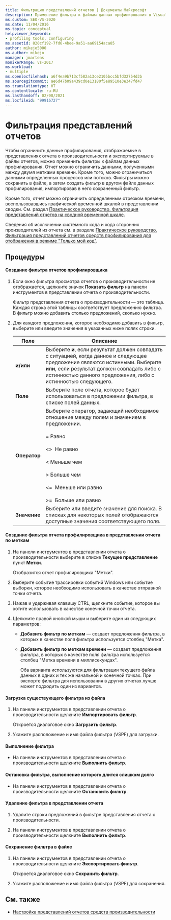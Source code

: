```yaml
---
title: Фильтрация представлений отчетов | Документы Майкрософт
description: Применение фильтры к файлам данных профилирования в Visual Studio, чтобы ограничить данные профилирования, отображаемые в представлениях отчета о производительности и экспортируемые в файлы отчетов.
ms.custom: SEO-VS-2020
ms.date: 11/04/2016
ms.topic: conceptual
helpviewer_keywords:
- profiling tools, configuring
ms.assetid: 820cf192-7fd6-4bee-9a51-aa69154aca85
author: mikejo5000
ms.author: mikejo
manager: jmartens
monikerRange: vs-2017
ms.workload:
- multiple
ms.openlocfilehash: a6f4ea9b713cf582a13ce2105bcc5bfd32754d3b
ms.sourcegitcommit: ae6d47b09a439cd0e13180f5e89510e3e347fd47
ms.translationtype: HT
ms.contentlocale: ru-RU
ms.lasthandoff: 02/08/2021
ms.locfileid: "99916727"
---
```

# <a name="filter-report-views"></a>Фильтрация представлений отчетов
Чтобы ограничить данные профилирования, отображаемые в представлениях отчета о производительности и экспортируемые в файлы отчетов, можно применить фильтры к файлам данных профилирования. Отчет можно ограничить данными, полученными между двумя метками времени. Кроме того, можно ограничиться данными определенных процессов или потоков. Фильтры можно сохранить в файле, а затем создать фильтр в другом файле данных профилирования, импортировав в него сохраненный фильтр.

 Кроме того, отчет можно ограничить определенным отрезком времени, воспользовавшись графической временной шкалой в представлении сводки. См. раздел [Практическое руководство. Фильтрация представлений отчетов на сводной временной шкале](../profiling/how-to-filter-report-views-from-the-summary-timeline.md).

 Сведения об исключении системного кода и кода сторонних производителей из отчета см. в разделе [Практическое руководство. Фильтрация представлений отчетов средств профилирования для отображения в режиме "Только мой код"](../profiling/how-to-filter-profiling-tools-report-views-to-display-just-my-code.md).

## <a name="procedures"></a>Процедуры

#### <a name="to-create-a-profiler-report-filter"></a>Создание фильтра отчетов профилировщика

1. Если окно фильтра просмотра отчетов о производительности не отображается, щелкните значок **Показать фильтр** на панели инструментов в представлении отчета о производительности.

     Фильтр представления отчета о производительности — это таблица. Каждая строка этой таблицы соответствует предложению фильтра. В фильтр можно добавить столько предложений, сколько нужно.

2. Для каждого предложения, которое необходимо добавить в фильтр, выберите или введите значения в указанных ниже полях строки.

    |Поле|Описание|
    |-----------|-----------------|
    |**и/или**|Выберите **и**, если результат должен совпадать с ситуацией, когда данное и следующее предложение являются истинными. Выберите **или**, если результат должен совпадать либо с истинностью данного предложения, либо с истинностью следующего.|
    |**Поле**|Выберите поле отчета, которое будет использоваться в предложении фильтра, в списке полей данных.|
    |**Оператор**|Выберите оператор, задающий необходимое отношение между полем и значением в предложении.<br /><br /> =    Равно<br /><br /> <>  Не равно<br /><br /> <    Меньше чем<br /><br /> >    Больше чем<br /><br /> <=  Меньше или равно<br /><br /> >=  Больше или равно|
    |**Значение**|Выберите или введите значение для поиска. В списках для некоторых полей отображаются доступные значения соответствующего поля.|

#### <a name="to-create-a-profiler-report-filter-from-the-marks-report-view"></a>Создание фильтра отчета профилировщика в представлении отчета по меткам

1. На панели инструментов в представлении отчета о производительности выберите в списке **Текущее представление** пункт **Метки**.

    Отобразится отчет профилировщика "Метки".

2. Выберите событие трассировки событий Windows или событие выборки, которое необходимо использовать в качестве отправной точки отчета.

3. Нажав и удерживая клавишу CTRL, щелкните событие, которое вы хотите использовать в качестве конечной точки отчета.

4. Щелкните правой кнопкой мыши и выберите один из следующих параметров:

   - **Добавить фильтр по меткам** — создает предложения фильтра, в которых в качестве поля фильтра используется столбец "Метка".

   - **Добавить фильтр по меткам времени** — создает предложения фильтра, в которых в качестве поля фильтра используется столбец "Метка времени в миллисекундах".

     Оба варианта используются для фильтрации текущего файла данных в одних и тех же начальной и конечной точках. При экспорте фильтра для использования в других отчетах лучше может подходить один из вариантов.

#### <a name="to-load-an-existing-filter-from-a-file"></a>Загрузка существующего фильтра из файла

1. На панели инструментов в представлении отчета о производительности щелкните **Импортировать фильтр**.

     Откроется диалоговое окно **Загрузить фильтр**.

2. Укажите расположение и имя файла фильтра (VSPF) для загрузки.

#### <a name="to-execute-a-filter"></a>Выполнение фильтра

- На панели инструментов в представлении отчета о производительности щелкните **Выполнить фильтр**.

#### <a name="to-stop-a-filter-that-is-taking-too-long-to-execute"></a>Остановка фильтра, выполнение которого длится слишком долго

- На панели инструментов в представлении отчета о производительности щелкните **Остановить фильтр**.

#### <a name="to-remove-a-filter-on-a-report-view"></a>Удаление фильтра в представлении отчета

1. Удалите строки предложений в фильтре представления отчета о производительности.

2. На панели инструментов в представлении отчета о производительности щелкните **Выполнить фильтр**.

#### <a name="to-save-a-filter-to-a-file"></a>Сохранение фильтра в файле

1. На панели инструментов в представлении отчета о производительности щелкните **Экспортировать фильтр**.

     Откроется диалоговое окно **Сохранить фильтр**.

2. Укажите расположение и имя файла фильтра (VSPF) для сохранения.

## <a name="see-also"></a>См. также
- [Настройка представлений отчетов средств производительности](../profiling/customizing-performance-tools-report-views.md)
